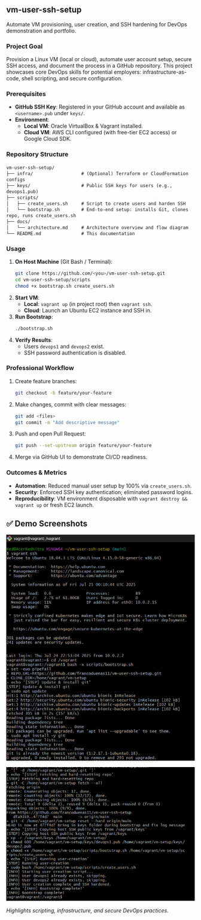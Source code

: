 ## vm-user-ssh-setup

Automate VM provisioning, user creation, and SSH hardening for DevOps demonstration and portfolio.

### Project Goal

Provision a Linux VM (local or cloud), automate user account setup, secure SSH access, and document the process in a GitHub repository. This project showcases core DevOps skills for potential employers: infrastructure-as-code, shell scripting, and secure configuration.

### Prerequisites

- **GitHub SSH Key**: Registered in your GitHub account and available as `<username>.pub` under `keys/`.
- **Environment**:
  - **Local VM**: Oracle VirtualBox & Vagrant installed.
  - **Cloud VM**: AWS CLI configured (with free-tier EC2 access) or Google Cloud SDK.

### Repository Structure

```
vm-user-ssh-setup/
├── infra/                  # (Optional) Terraform or CloudFormation configs
├── keys/                   # Public SSH keys for users (e.g., devops1.pub)
├── scripts/
│   ├── create_users.sh     # Script to create users and harden SSH
│   └── bootstrap.sh        # End-to-end setup: installs Git, clones repo, runs create_users.sh
├── docs/
│   └── architecture.md     # Architecture overview and flow diagram
└── README.md               # This documentation
```

### Usage

1. **On Host Machine** (Git Bash / Terminal):
   ```bash
   git clone https://github.com/<you>/vm-user-ssh-setup.git
   cd vm-user-ssh-setup/scripts
   chmod +x bootstrap.sh create_users.sh
   ```
2. **Start VM**:
   - **Local**: `vagrant up` (in project root) then `vagrant ssh`.
   - **Cloud**: Launch an Ubuntu EC2 instance and SSH in.
3. **Run Bootstrap**:
   ```bash
   ./bootstrap.sh
   ```
4. **Verify Results**:
   - Users `devops1` and `devops2` exist.
   - SSH password authentication is disabled.

### Professional Workflow

1. Create feature branches:
   ```bash
   git checkout -b feature/your-feature
   ```
2. Make changes, commit with clear messages:
   ```bash
   git add <files>
   git commit -m "Add descriptive message"
   ```
3. Push and open Pull Request:
   ```bash
   git push --set-upstream origin feature/your-feature
   ```
4. Merge via GitHub UI to demonstrate CI/CD readiness.

### Outcomes & Metrics

- **Automation**: Reduced manual user setup by 100% via `create_users.sh`.
- **Security**: Enforced SSH key authentication; eliminated password logins.
- **Reproducibility**: VM environment disposable with `vagrant destroy && vagrant up` or fresh EC2 launch.

## ✅ Demo Screenshots

![Bootstrap success – part 1](docs/success_part1.png)

![Bootstrap success – part 2](docs/success_part2.png)

*Highlights scripting, infrastructure, and secure DevOps practices.*

